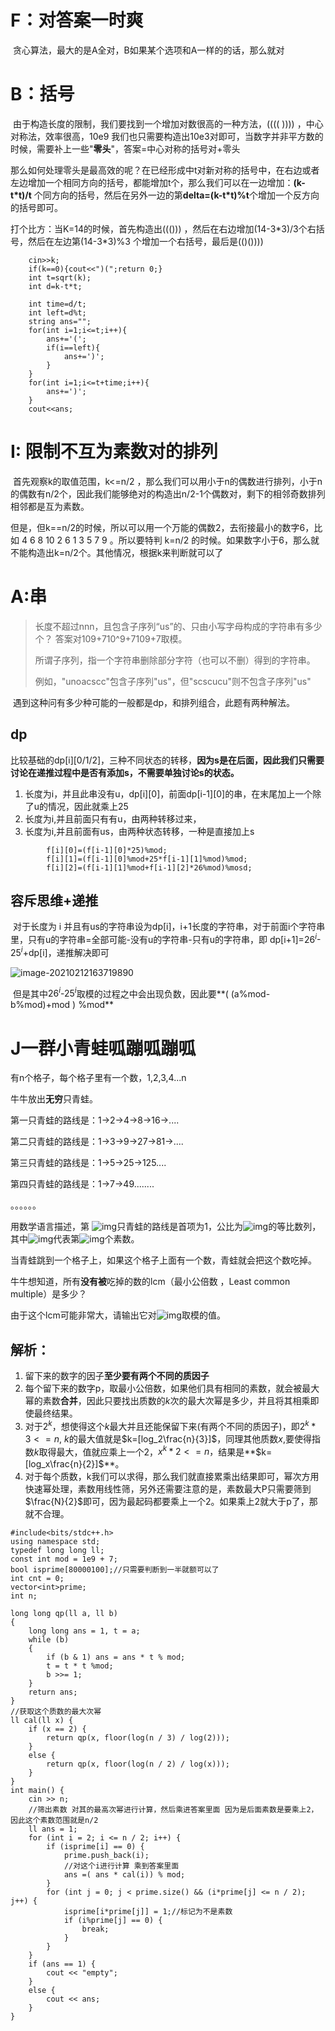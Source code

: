 ﻿# F：对答案一时爽

​	贪心算法，最大的是A全对，B如果某个选项和A一样的的话，那么就对

# B：括号

​	由于构造长度的限制，我们要找到一个增加对数很高的一种方法，((((     ))))  ，中心对称法，效率很高，10e9 我们也只需要构造出10e3对即可，当数字并非平方数的时候，需要补上一些"**零头**"，答案=中心对称的括号对+零头

​	那么如何处理零头是最高效的呢？在已经形成中t对新对称的括号中，在右边或者左边增加一个相同方向的括号，都能增加t个，那么我们可以在一边增加：**(k-t\*t)/t** 个同方向的括号，然后在另外一边的第**delta=(k-t\*t)%t**个增加一个反方向的括号即可。



打个比方：当K=14的时候，首先构造出((())) ，然后在右边增加(14-3*3)/3个右括号，然后在左边第(14-3\*3)%3 个增加一个右括号，最后是(()())))

```
	cin>>k;
    if(k==0){cout<<")(";return 0;}
    int t=sqrt(k);
    int d=k-t*t;
     
    int time=d/t;
    int left=d%t;
    string ans="";
    for(int i=1;i<=t;i++){
        ans+='(';
        if(i==left){
            ans+=')';
        }
    }
    for(int i=1;i<=t+time;i++){
        ans+=')';
    }
    cout<<ans;
```



# I: 限制不互为素数对的排列

​	首先观察k的取值范围，k<=n/2 ，那么我们可以用小于n的偶数进行排列，小于n的偶数有n/2个，因此我们能够绝对的构造出n/2-1个偶数对，剩下的相邻奇数排列相邻都是互为素数。

​	但是，但k==n/2的时候，所以可以用一个万能的偶数2，去衔接最小的数字6，比如 4 6 8 10 2 6 1 3 5 7 9 。所以要特判 k=n/2 的时候。如果数字小于6，那么就不能构造出k=n/2个。其他情况，根据k来判断就可以了



# A:串

> 长度不超过nnn，且包含子序列“us”的、只由小写字母构成的字符串有多少个？ 答案对109+710^9+7109+7取模。   
>
>    所谓子序列，指一个字符串删除部分字符（也可以不删）得到的字符串。   
>
>    例如，"unoacscc"包含子序列"us"，但"scscucu"则不包含子序列"us"



​	遇到这种问有多少种可能的一般都是dp，和排列组合，此题有两种解法。

## dp

比较基础的dp\[i][0/1/2]，三种不同状态的转移，**因为s是在后面，因此我们只需要讨论在递推过程中是否有添加s，不需要单独讨论s的状态。**

1. 长度为i，并且此串没有u，dp\[i][0]，前面dp\[i-1][0]的串，在末尾加上一个除了u的情况，因此就乘上25
2. 长度为i,并且前面只有有u，由两种转移过来，
3. 长度为i,并且前面有us，由两种状态转移，一种是直接加上s

```
        f[i][0]=(f[i-1][0]*25)%mod;
        f[i][1]=(f[i-1][0]%mod+25*f[i-1][1]%mod)%mod;
        f[i][2]=(f[i-1][1]%mod+f[i-1][2]*26%mod)%mosd;
```



## 容斥思维+递推

​	对于长度为 i 并且有us的字符串设为dp[i]，i+1长度的字符串，对于前面i个字符串里，只有u的字符串=全部可能-没有u的字符串-只有u的字符串，即 dp[i+1]=$26^i$-$25^i$+dp[i]，递推解决即可

![image-20210212163719890](https://img2020.cnblogs.com/blog/2212500/202106/2212500-20210626223023286-1361570129.png)

​	但是其中$26^i$-$25^i$取模的过程之中会出现负数，因此要**( (a%mod-b%mod)+mod ) %mod**





# J一群小青蛙呱蹦呱蹦呱



有n个格子，每个格子里有一个数，1,2,3,4...n   



   牛牛放出**无穷**只青蛙。   

   第一只青蛙的路线是：1->2->4->8->16->....   

   第二只青蛙的路线是：1->3->9->27->81->....   

   第三只青蛙的路线是：1->5->25->125....   

   第四只青蛙的路线是：1->7->49........   

   。。。。。。   

   用数学语言描述，第 ![img](https://www.nowcoder.com/equation?tex=i%5C)只青蛙的路线是首项为1，公比为![img](https://www.nowcoder.com/equation?tex=p(i)%5C)的等比数列，其中![img](https://www.nowcoder.com/equation?tex=p(i)%5C)代表第![img](https://www.nowcoder.com/equation?tex=i%5C)个素数。   

   当青蛙跳到一个格子上，如果这个格子上面有一个数，青蛙就会把这个数吃掉。   

   牛牛想知道，所有**没有被**吃掉的数的lcm（最小公倍数 ，Least common multiple）是多少？   

   由于这个lcm可能非常大，请输出它对![img](https://www.nowcoder.com/equation?tex=10%5E9%2B7%5C)取模的值。





## 解析：

1. 留下来的数字的因子**至少要有两个不同的质因子**
2. 每个留下来的数字p，取最小公倍数，如果他们具有相同的素数，就会被最大幂的素数**合并**，因此只要找出质数的$k$次的最大次幂是多少，并且将其相乘即使最终结果。
3. 对于$2^k$，想使得这个$k$最大并且还能保留下来(有两个不同的质因子)，即$2^k*3<=n$, $k$的最大值就是$k=[log_2\frac{n}{3}]$，同理其他质数$x$,要使得指数$k$取得最大，值就应乘上一个2，$x^k*2<=n，$结果是**$k=[log_x\frac{n}{2}]$**。
4. 对于每个质数，k我们可以求得，那么我们就直接累乘出结果即可，幂次方用快速幂处理，素数用线性筛，另外还需要注意的是，素数最大P只需要筛到$\frac{N}{2}$即可，因为最起码都要乘上一个2。如果乘上2就大于p了，那就不合理。

```
#include<bits/stdc++.h>
using namespace std;
typedef long long ll;
const int mod = 1e9 + 7;
bool isprime[80000100];//只需要判断到一半就额可以了
int cnt = 0;
vector<int>prime;
int n;

long long qp(ll a, ll b)
{
	long long ans = 1, t = a;
	while (b)
	{
		if (b & 1) ans = ans * t % mod;
		t = t * t %mod;
		b >>= 1;
	}
	return ans;
}
//获取这个质数的最大次幂
ll cal(ll x) {
	if (x == 2) {
		return qp(x, floor(log(n / 3) / log(2)));
	}
	else {
		return qp(x, floor(log(n / 2) / log(x)));
	}
}
int main() {
	cin >> n;
	//筛出素数 对其的最高次幂进行计算，然后乘进答案里面 因为是后面素数是要乘上2，因此这个素数范围就是n/2
	ll ans = 1;
	for (int i = 2; i <= n / 2; i++) {
		if (isprime[i] == 0) {
			prime.push_back(i);
			//对这个i进行计算 乘到答案里面 
			ans =( ans * cal(i)) % mod;
		}
		for (int j = 0; j < prime.size() && (i*prime[j] <= n / 2); j++) {
			isprime[i*prime[j]] = 1;//标记为不是素数
			if (i%prime[j] == 0) {
				break;
			}
		}
	}
	if (ans == 1) {
		cout << "empty";
	}
	else {
		cout << ans;
	}
}
```

